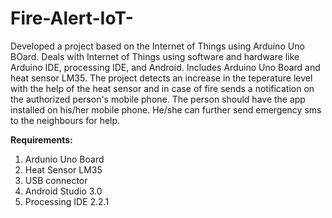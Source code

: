 # Fire-Alert-IoT- 
Developed a project based on the Internet of Things using Arduino Uno BOard. Deals with Internet of Things using software and hardware like Arduino IDE, processing IDE, and Android. Includes Arduino Uno Board and heat sensor LM35. The project detects an increase in the teperature level with the help of the heat sensor and in case of fire sends a notification on the authorized person's mobile phone. The person should have the app installed on his/her mobile phone. He/she can further send emergency sms to the neighbours for help.

**Requirements:**
1. Ardunio Uno Board
2. Heat Sensor LM35
3. USB connector
4. Android Studio 3.0
5. Processing IDE 2.2.1 
